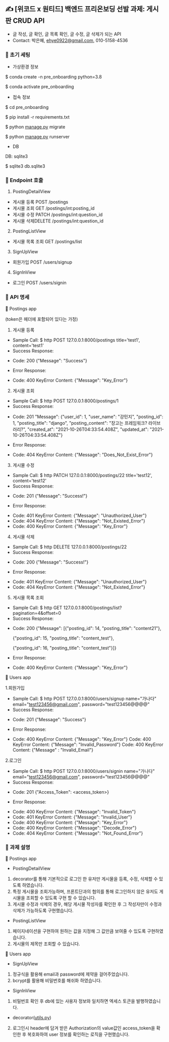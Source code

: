 ## ✍️ [위코드 x 원티드] 백엔드 프리온보딩 선발 과제: 게시판 CRUD API

- 글 작성, 글 확인, 글 목록 확인, 글 수정, 글 삭제가 되는 API
- Contact: 박은혜, [ehye0922@gmail.com](mailto:ehye0922@gmail.com), 010-5158-4536

### 📌 초기 세팅

- 가상환경 정보

$ conda create -n pre_onboarding python=3.8

$ conda activate pre_onboarding

- 접속 정보

$ cd pre_onboarding

$ pip install -r requirements.txt

$ python [manage.py](http://manage.py/) migrate

$ python [manage.py](http://manage.py/) runserver

- DB

DB: sqlite3

$ sqlite3 db.sqlite3

### 📌 Endpoint 호출

1. PostingDetailView
- 게시물 등록 POST /postings
- 게시물 조회 GET /postings/int:posting_id
- 게시물 수정 PATCH /postings/int:question_id
- 게시물 삭제DELETE /postings/int:question_id

2. PostingListView
- 게시물 목록 조회 GET /postings/list

3. SignUpView
- 회원가입 POST /users/signup

4. SignInView
- 로그인 POST /users/signin

### 📌 API 명세

📕 Postings app

(token은 헤더에 포함되어 있다는 가정)

1. 게시물 등록
* Sample Call:
$ http POST 127.0.0.1:8000/postings title='test1', content='test1'
* Success Response:
- Code: 200 {"Message": "Success"}
* Error Response:
- Code: 400 KeyError Content: {"Message": "Key_Error"}

2. 게시물 조회
* Sample Call:
$ http POST 127.0.0.1:8000/postings/1
* Success Response:
- Code: 201 "Message": {"user_id": 1,
"user_name": "강민지",
"posting_id": 1,
"posting_title": "django",
"posting_content": "장고는 프레임워크? 라이브러리?",
"created_at": "2021-10-26T04:33:54.408Z",
"updated_at": "2021-10-26T04:33:54.408Z"}
* Error Response:
- Code: 404 KeyError Content: {"Message": "Does_Not_Exist_Error"}

3. 게시물 수정
* Sample Call:
$ http PATCH 127.0.0.1:8000/postings/22 title='test12', content='test12'
* Success Response:
- Code: 201 {"Message": "Success!"}
* Error Response:
- Code: 401 KeyError Content: {"Message": "Unauthorized_User"}
- Code: 404 KeyError Content: {"Message": "Not_Existed_Error"}
- Code: 400 KeyError Content: {"Message": "Key_Error"}

4. 게시물 삭제
* Sample Call:
$ http DELETE 127.0.0.1:8000/postings/22
* Success Response:
- Code: 200 {"Message": "Success!"}
* Error Response:
- Code: 401 KeyError Content: {"Message": "Unauthorized_User"}
- Code: 404 KeyError Content: {"Message": "Not_Existed_Error"}

5. 게시물 목록 조회
* Sample Call:
$ http GET 127.0.0.1:8000/postings/list?pagination=4&offset=0
* Success Response:
- Code: 200 {"Message": [{"posting_id": 14, "posting_title": "content21"},
    
    {"posting_id": 15, "posting_title": "content_test"},
    
    {"posting_id": 16, "posting_title": "content_test"}]}
    
* Error Response:
- Code: 400 KeyError Content: {"Message": "Key_Error"}

📕 Users app

1.회원가입
* Sample Call:
$ http POST 127.0.0.1:8000/users/signup name="가나다" email="test123456@gmail.com", password="test123456@@@@"
* Success Response:
- Code: 201 {"Message": "Success"}
* Error Response:
- Code: 400 KeyError Content: {"Message": "Key_Error"}
  Code: 400 KeyError Content: {"Message": "Invalid_Password"}
  Code: 400 KeyError Content: {"Message" : "Invalid_Email"}

2.로그인
* Sample Call:
$ http POST 127.0.0.1:8000/users/signin name="가나다" email="test123456@gmail.com", password="test123456@@@@"
* Success Response:
- Code: 201 {"Access_Token": <access_token>}
* Error Response:
- Code: 400 KeyError Content: {"Message": "Invalid_Token"}
- Code: 401 KeyError Content: {"Message": "Invalid_User"}
- Code: 400 KeyError Content: {"Message": "Key_Error"}
- Code: 400 KeyError Content: {"Message": "Decode_Error"}
- Code: 404 KeyError Content: {"Message": "Not_Found_Error"}

### 📌 과제 설명

📕 Postings app

- PostingDetailView
1. decorator를 통해 기본적으로 로그인 한 유저만 게시물을 등록, 수정, 삭제할 수 있도록 하였습니다.
2. 특정 게시물을 조회가능하며, 프론트단과의 협의를 통해 로그인하지 않은 유저도 게시물을 조회할 수 있도록 구현 할 수 있습니다.
3. 게시물 수정과 삭제의 경우, 해당 게시물 작성자를 확인한 후 그 작성자만이 수정과 삭제가 가능하도록 구현했습니다.

- PostingListView
1. 페이지네이션을 구현하여 원하는 값을 지정해 그 값만큼 보여줄 수 있도록 구현하였습니다.
2. 게시물의 제목만 조회할 수 있습니다.

📕 Users app

- SignUpView
1. 정규식을 활용해 email과 password에 제약을 걸어주었습니다.
2. bcrypt를 활용해 비밀번호를 해쉬화 하였습니다.

- SignInView
1. 비밀번호 확인 후 db에 있는 사용자 정보와 일치하면 엑세스 토큰을 발행하였습니다.

- decorator([utils.py](http://utils.py/))
2. 로그인시 header에 담겨 받은 Authorization의 value값인 access_token을 확인한 후 복호화하여 user 정보를 확인하는 로직을 구현했습니다.
